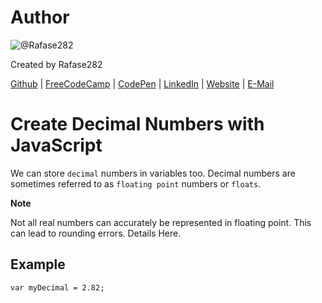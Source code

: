 # Author
![@Rafase282](https://avatars0.githubusercontent.com/Rafase282?&s=128)

Created by Rafase282

[Github](https://github.com/Rafase282) | [FreeCodeCamp](http://www.freecodecamp.com/rafase282) | [CodePen](http://codepen.io/Rafase282/) | [LinkedIn](https://www.linkedin.com/in/rafase282) | [Website](https://rafase282.github.io/) | [E-Mail](mailto:rafase282@gmail.com)

# Create Decimal Numbers with JavaScript
We can store `decimal` numbers in variables too. Decimal numbers are sometimes referred to as `floating point` numbers or `floats`.

**Note**

Not all real numbers can accurately be represented in floating point. This can lead to rounding errors. Details Here.

## Example
`var myDecimal = 2.82;
`
